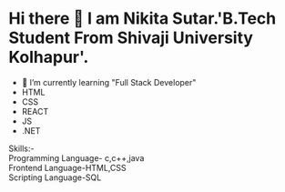 # Hi there 👋 I am Nikita Sutar.'B.Tech Student From Shivaji University Kolhapur'.


- 🌱 I’m currently learning "Full Stack Developer"
- HTML
- CSS
-  REACT
- JS
- .NET 

Skills:-
<br> Programming Language- c,c++,java
<br> Frontend Language-HTML,CSS
<br> Scripting Language-SQL
